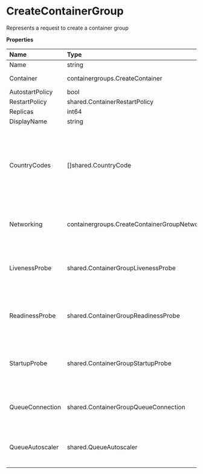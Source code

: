 # CreateContainerGroup

Represents a request to create a container group

**Properties**

| Name            | Type                                           | Required | Description                                                                                     |
| :-------------- | :--------------------------------------------- | :------- | :---------------------------------------------------------------------------------------------- |
| Name            | string                                         | ✅       |                                                                                                 |
| Container       | containergroups.CreateContainer                | ✅       | Represents a container                                                                          |
| AutostartPolicy | bool                                           | ✅       |                                                                                                 |
| RestartPolicy   | shared.ContainerRestartPolicy                  | ✅       |                                                                                                 |
| Replicas        | int64                                          | ✅       |                                                                                                 |
| DisplayName     | string                                         | ❌       |                                                                                                 |
| CountryCodes    | []shared.CountryCode                           | ❌       | List of countries nodes must be located in. Remove this field to permit nodes from any country. |
| Networking      | containergroups.CreateContainerGroupNetworking | ❌       | Represents container group networking parameters                                                |
| LivenessProbe   | shared.ContainerGroupLivenessProbe             | ❌       | Represents the container group liveness probe                                                   |
| ReadinessProbe  | shared.ContainerGroupReadinessProbe            | ❌       | Represents the container group readiness probe                                                  |
| StartupProbe    | shared.ContainerGroupStartupProbe              | ❌       | Represents the container group startup probe                                                    |
| QueueConnection | shared.ContainerGroupQueueConnection           | ❌       | Represents container group queue connection                                                     |
| QueueAutoscaler | shared.QueueAutoscaler                         | ❌       | Represents the autoscaling rules for a queue                                                    |
